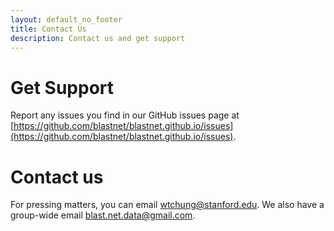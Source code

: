 ```yaml
---
layout: default_no_footer
title: Contact Us
description: Contact us and get support
---
```


# Get Support
Report any issues you find in our GitHub issues page at [https://github.com/blastnet/blastnet.github.io/issues](https://github.com/blastnet/blastnet.github.io/issues).


# Contact us
For pressing matters, you can email [wtchung@stanford.edu](mailto:wtchung@stanford.edu).
We also have a group-wide email [blast.net.data@gmail.com](mailto:blast.net.data@gmail.com).


